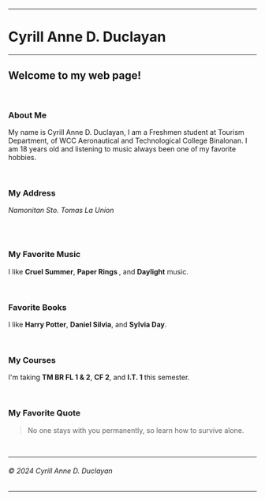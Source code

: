 <!DOCTYPE html PUBLIC "-//W3C//DTD XHTML 1.0 Transitional//EN" "http://www/w3/org/TR/xhtm1/11/DTD/ xhtml1-transitional.dtd">
<html xmlns="http://www.w3.org/1999/xhtml"> <head>
<title>Cyrill Anne D. Duclayan | Welcome to my homepage!</title>
</head>
<body>
<hr/>
<h1>Cyrill Anne D. Duclayan</h1>
<hr/>

<h2>Welcome to my web page!</h2>
<p>&nbsp;</p>
<h3>About Me</h3>
<p>My name is Cyrill Anne D. Duclayan, I am a Freshmen student at Tourism Department, of WCC Aeronautical and Technological College Binalonan. I am 18 years old and listening to music always been one of my favorite hobbies.</p>
<p>&nbsp;</p>

<h3>My Address</h3>
<address>Namonitan Sto. Tomas La Union<br/>
 <br/>

</address>
<p>&nbsp;</p>

<h3>My Favorite Music</h3>
<p>I like <strong>Cruel Summer</strong>, <strong>Paper Rings </strong>, and <strong>Daylight</strong> music.</p> <p>&nbsp;</p>

<h3>Favorite Books</h3>
<p>I like <strong>Harry Potter</strong>, <strong>Daniel Silvia</strong>, and <strong>Sylvia Day</strong>.</p>
<p>&nbsp;</p>

<h3>My Courses</h3>
<p>I'm taking <strong>TM BR FL 1 & 2</strong>,
<strong>CF 2</strong>, and <strong>I.T. 1
</strong> this semester.</p>
<p>&nbsp;</p>

<h3>My Favorite Quote</h3>
<blockquote>No one stays with you permanently, so learn how to survive alone.
</blockquote>
<p>&nbsp;</p>
<hr/>
<h6>&copy; 2024 Cyrill Anne D. Duclayan </h6>
<hr/>
</body>
</html>
